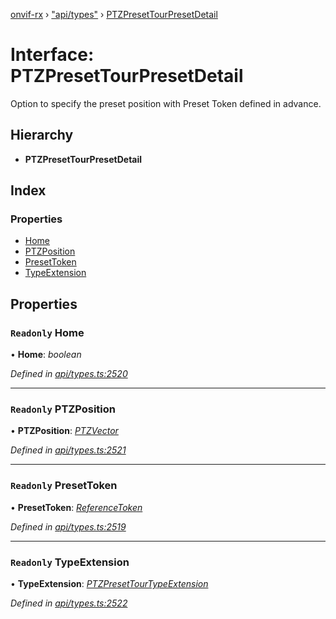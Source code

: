 [onvif-rx](../README.md) › ["api/types"](../modules/_api_types_.md) › [PTZPresetTourPresetDetail](_api_types_.ptzpresettourpresetdetail.md)

# Interface: PTZPresetTourPresetDetail

Option to specify the preset position with Preset Token defined in advance.

## Hierarchy

* **PTZPresetTourPresetDetail**

## Index

### Properties

* [Home](_api_types_.ptzpresettourpresetdetail.md#readonly-home)
* [PTZPosition](_api_types_.ptzpresettourpresetdetail.md#readonly-ptzposition)
* [PresetToken](_api_types_.ptzpresettourpresetdetail.md#readonly-presettoken)
* [TypeExtension](_api_types_.ptzpresettourpresetdetail.md#readonly-typeextension)

## Properties

### `Readonly` Home

• **Home**: *boolean*

*Defined in [api/types.ts:2520](https://github.com/patrickmichalina/onvif-rx/blob/3e9b152/src/api/types.ts#L2520)*

___

### `Readonly` PTZPosition

• **PTZPosition**: *[PTZVector](_api_types_.ptzvector.md)*

*Defined in [api/types.ts:2521](https://github.com/patrickmichalina/onvif-rx/blob/3e9b152/src/api/types.ts#L2521)*

___

### `Readonly` PresetToken

• **PresetToken**: *[ReferenceToken](../modules/_api_types_.md#referencetoken)*

*Defined in [api/types.ts:2519](https://github.com/patrickmichalina/onvif-rx/blob/3e9b152/src/api/types.ts#L2519)*

___

### `Readonly` TypeExtension

• **TypeExtension**: *[PTZPresetTourTypeExtension](_api_types_.ptzpresettourtypeextension.md)*

*Defined in [api/types.ts:2522](https://github.com/patrickmichalina/onvif-rx/blob/3e9b152/src/api/types.ts#L2522)*
